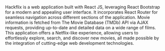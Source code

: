 Hackflix is a web application built with React JS, leveraging React Bootstrap for a modern and appealing user interface. It incorporates React Router for seamless navigation across different sections of the application. Movie information is fetched from The Movie Database (TMDb) API via AJAX requests, providing up-to-date and detailed data on a wide range of films. This application offers a Netflix-like experience, allowing users to effortlessly explore, search, and discover new movies, all made possible by the integration of cutting-edge web development technologies.
